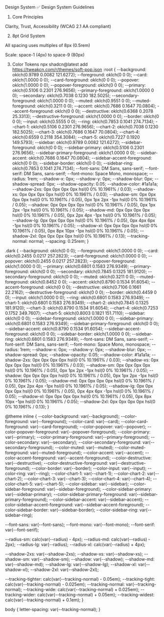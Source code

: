 Design System
✅ Design System Guidelines
1. Core Principles

Clarity, Trust, Accessibility (WCAG 2.1 AA compliant)

2. 8pt Grid System

All spacing uses multiples of 8px (0.5rem)

Scale: space-1 (4px) to space-9 (80px)

3. Color Tokens
npx shadcn@latest add https://tweakcn.com/r/themes/soft-pop.json
:root {
  --background: oklch(0.9789 0.0082 121.6272);
  --foreground: oklch(0 0 0);
  --card: oklch(1.0000 0 0);
  --card-foreground: oklch(0 0 0);
  --popover: oklch(1.0000 0 0);
  --popover-foreground: oklch(0 0 0);
  --primary: oklch(0.5106 0.2301 276.9656);
  --primary-foreground: oklch(1.0000 0 0);
  --secondary: oklch(0.7038 0.1230 182.5025);
  --secondary-foreground: oklch(1.0000 0 0);
  --muted: oklch(0.9551 0 0);
  --muted-foreground: oklch(0.3211 0 0);
  --accent: oklch(0.7686 0.1647 70.0804);
  --accent-foreground: oklch(0 0 0);
  --destructive: oklch(0.6368 0.2078 25.3313);
  --destructive-foreground: oklch(1.0000 0 0);
  --border: oklch(0 0 0);
  --input: oklch(0.5555 0 0);
  --ring: oklch(0.7853 0.1041 274.7134);
  --chart-1: oklch(0.5106 0.2301 276.9656);
  --chart-2: oklch(0.7038 0.1230 182.5025);
  --chart-3: oklch(0.7686 0.1647 70.0804);
  --chart-4: oklch(0.6559 0.2118 354.3084);
  --chart-5: oklch(0.7227 0.1920 149.5793);
  --sidebar: oklch(0.9789 0.0082 121.6272);
  --sidebar-foreground: oklch(0 0 0);
  --sidebar-primary: oklch(0.5106 0.2301 276.9656);
  --sidebar-primary-foreground: oklch(1.0000 0 0);
  --sidebar-accent: oklch(0.7686 0.1647 70.0804);
  --sidebar-accent-foreground: oklch(0 0 0);
  --sidebar-border: oklch(0 0 0);
  --sidebar-ring: oklch(0.7853 0.1041 274.7134);
  --font-sans: DM Sans, sans-serif;
  --font-serif: DM Sans, sans-serif;
  --font-mono: Space Mono, monospace;
  --radius: 1rem;
  --shadow-x: 0px;
  --shadow-y: 0px;
  --shadow-blur: 0px;
  --shadow-spread: 0px;
  --shadow-opacity: 0.05;
  --shadow-color: #1a1a1a;
  --shadow-2xs: 0px 0px 0px 0px hsl(0 0% 10.1961% / 0.03);
  --shadow-xs: 0px 0px 0px 0px hsl(0 0% 10.1961% / 0.03);
  --shadow-sm: 0px 0px 0px 0px hsl(0 0% 10.1961% / 0.05), 0px 1px 2px -1px hsl(0 0% 10.1961% / 0.05);
  --shadow: 0px 0px 0px 0px hsl(0 0% 10.1961% / 0.05), 0px 1px 2px -1px hsl(0 0% 10.1961% / 0.05);
  --shadow-md: 0px 0px 0px 0px hsl(0 0% 10.1961% / 0.05), 0px 2px 4px -1px hsl(0 0% 10.1961% / 0.05);
  --shadow-lg: 0px 0px 0px 0px hsl(0 0% 10.1961% / 0.05), 0px 4px 6px -1px hsl(0 0% 10.1961% / 0.05);
  --shadow-xl: 0px 0px 0px 0px hsl(0 0% 10.1961% / 0.05), 0px 8px 10px -1px hsl(0 0% 10.1961% / 0.05);
  --shadow-2xl: 0px 0px 0px 0px hsl(0 0% 10.1961% / 0.13);
  --tracking-normal: normal;
  --spacing: 0.25rem;
}

.dark {
  --background: oklch(0 0 0);
  --foreground: oklch(1.0000 0 0);
  --card: oklch(0.2455 0.0217 257.2823);
  --card-foreground: oklch(1.0000 0 0);
  --popover: oklch(0.2455 0.0217 257.2823);
  --popover-foreground: oklch(1.0000 0 0);
  --primary: oklch(0.6801 0.1583 276.9349);
  --primary-foreground: oklch(0 0 0);
  --secondary: oklch(0.7845 0.1325 181.9120);
  --secondary-foreground: oklch(0 0 0);
  --muted: oklch(0.3211 0 0);
  --muted-foreground: oklch(0.8452 0 0);
  --accent: oklch(0.8790 0.1534 91.6054);
  --accent-foreground: oklch(0 0 0);
  --destructive: oklch(0.7106 0.1661 22.2162);
  --destructive-foreground: oklch(0 0 0);
  --border: oklch(0.4459 0 0);
  --input: oklch(1.0000 0 0);
  --ring: oklch(0.6801 0.1583 276.9349);
  --chart-1: oklch(0.6801 0.1583 276.9349);
  --chart-2: oklch(0.7845 0.1325 181.9120);
  --chart-3: oklch(0.8790 0.1534 91.6054);
  --chart-4: oklch(0.7253 0.1752 349.7607);
  --chart-5: oklch(0.8003 0.1821 151.7110);
  --sidebar: oklch(0 0 0);
  --sidebar-foreground: oklch(1.0000 0 0);
  --sidebar-primary: oklch(0.6801 0.1583 276.9349);
  --sidebar-primary-foreground: oklch(0 0 0);
  --sidebar-accent: oklch(0.8790 0.1534 91.6054);
  --sidebar-accent-foreground: oklch(0 0 0);
  --sidebar-border: oklch(1.0000 0 0);
  --sidebar-ring: oklch(0.6801 0.1583 276.9349);
  --font-sans: DM Sans, sans-serif;
  --font-serif: DM Sans, sans-serif;
  --font-mono: Space Mono, monospace;
  --radius: 1rem;
  --shadow-x: 0px;
  --shadow-y: 0px;
  --shadow-blur: 0px;
  --shadow-spread: 0px;
  --shadow-opacity: 0.05;
  --shadow-color: #1a1a1a;
  --shadow-2xs: 0px 0px 0px 0px hsl(0 0% 10.1961% / 0.03);
  --shadow-xs: 0px 0px 0px 0px hsl(0 0% 10.1961% / 0.03);
  --shadow-sm: 0px 0px 0px 0px hsl(0 0% 10.1961% / 0.05), 0px 1px 2px -1px hsl(0 0% 10.1961% / 0.05);
  --shadow: 0px 0px 0px 0px hsl(0 0% 10.1961% / 0.05), 0px 1px 2px -1px hsl(0 0% 10.1961% / 0.05);
  --shadow-md: 0px 0px 0px 0px hsl(0 0% 10.1961% / 0.05), 0px 2px 4px -1px hsl(0 0% 10.1961% / 0.05);
  --shadow-lg: 0px 0px 0px 0px hsl(0 0% 10.1961% / 0.05), 0px 4px 6px -1px hsl(0 0% 10.1961% / 0.05);
  --shadow-xl: 0px 0px 0px 0px hsl(0 0% 10.1961% / 0.05), 0px 8px 10px -1px hsl(0 0% 10.1961% / 0.05);
  --shadow-2xl: 0px 0px 0px 0px hsl(0 0% 10.1961% / 0.13);
}

@theme inline {
  --color-background: var(--background);
  --color-foreground: var(--foreground);
  --color-card: var(--card);
  --color-card-foreground: var(--card-foreground);
  --color-popover: var(--popover);
  --color-popover-foreground: var(--popover-foreground);
  --color-primary: var(--primary);
  --color-primary-foreground: var(--primary-foreground);
  --color-secondary: var(--secondary);
  --color-secondary-foreground: var(--secondary-foreground);
  --color-muted: var(--muted);
  --color-muted-foreground: var(--muted-foreground);
  --color-accent: var(--accent);
  --color-accent-foreground: var(--accent-foreground);
  --color-destructive: var(--destructive);
  --color-destructive-foreground: var(--destructive-foreground);
  --color-border: var(--border);
  --color-input: var(--input);
  --color-ring: var(--ring);
  --color-chart-1: var(--chart-1);
  --color-chart-2: var(--chart-2);
  --color-chart-3: var(--chart-3);
  --color-chart-4: var(--chart-4);
  --color-chart-5: var(--chart-5);
  --color-sidebar: var(--sidebar);
  --color-sidebar-foreground: var(--sidebar-foreground);
  --color-sidebar-primary: var(--sidebar-primary);
  --color-sidebar-primary-foreground: var(--sidebar-primary-foreground);
  --color-sidebar-accent: var(--sidebar-accent);
  --color-sidebar-accent-foreground: var(--sidebar-accent-foreground);
  --color-sidebar-border: var(--sidebar-border);
  --color-sidebar-ring: var(--sidebar-ring);

  --font-sans: var(--font-sans);
  --font-mono: var(--font-mono);
  --font-serif: var(--font-serif);

  --radius-sm: calc(var(--radius) - 4px);
  --radius-md: calc(var(--radius) - 2px);
  --radius-lg: var(--radius);
  --radius-xl: calc(var(--radius) + 4px);

  --shadow-2xs: var(--shadow-2xs);
  --shadow-xs: var(--shadow-xs);
  --shadow-sm: var(--shadow-sm);
  --shadow: var(--shadow);
  --shadow-md: var(--shadow-md);
  --shadow-lg: var(--shadow-lg);
  --shadow-xl: var(--shadow-xl);
  --shadow-2xl: var(--shadow-2xl);

  --tracking-tighter: calc(var(--tracking-normal) - 0.05em);
  --tracking-tight: calc(var(--tracking-normal) - 0.025em);
  --tracking-normal: var(--tracking-normal);
  --tracking-wide: calc(var(--tracking-normal) + 0.025em);
  --tracking-wider: calc(var(--tracking-normal) + 0.05em);
  --tracking-widest: calc(var(--tracking-normal) + 0.1em);
}

body {
  letter-spacing: var(--tracking-normal);
}